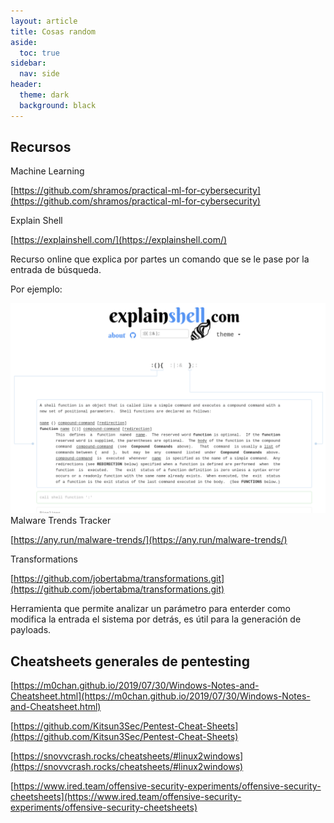 ```yaml
---
layout: article
title: Cosas random
aside:
  toc: true
sidebar:
  nav: side
header:
  theme: dark
  background: black
---
```


<h2><b>Recursos</b></h2>
<div class="grid">
  <div class="cell cell--20 cell--lg-20 content" id="custom-table-header">Machine Learning</div>
</div>

[https://github.com/shramos/practical-ml-for-cybersecurity](https://github.com/shramos/practical-ml-for-cybersecurity)

<div class="grid">
  <div class="cell cell--20 cell--lg-20 content" id="custom-table-header">Explain Shell</div>
</div>

[https://explainshell.com/](https://explainshell.com/)

Recurso online que explica por partes un comando que se le pase por la entrada de búsqueda.

Por ejemplo:

<img src="/resources/output-images/explain-shell.png"/>

<div class="grid">
  <div class="cell cell--20 cell--lg-20 content" id="custom-table-header">Malware Trends Tracker</div>
</div>

[https://any.run/malware-trends/](https://any.run/malware-trends/)

<div class="grid">
  <div class="cell cell--20 cell--lg-20 content" id="custom-table-header">Transformations</div>
</div>

[https://github.com/jobertabma/transformations.git](https://github.com/jobertabma/transformations.git)

Herramienta que permite analizar un parámetro para enterder como modifica la entrada el sistema por detrás, es útil para la generación de payloads.

<h2><b>Cheatsheets generales de pentesting</b></h2>

[https://m0chan.github.io/2019/07/30/Windows-Notes-and-Cheatsheet.html](https://m0chan.github.io/2019/07/30/Windows-Notes-and-Cheatsheet.html)

[https://github.com/Kitsun3Sec/Pentest-Cheat-Sheets](https://github.com/Kitsun3Sec/Pentest-Cheat-Sheets)

[https://snovvcrash.rocks/cheatsheets/#linux2windows](https://snovvcrash.rocks/cheatsheets/#linux2windows)

[https://www.ired.team/offensive-security-experiments/offensive-security-cheetsheets](https://www.ired.team/offensive-security-experiments/offensive-security-cheetsheets)